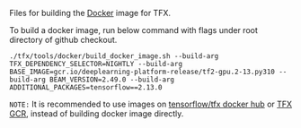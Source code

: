 Files for building the [Docker](http://www.docker.com) image for TFX.

To build a docker image, run below command with flags under root directory of github checkout.
```
./tfx/tools/docker/build_docker_image.sh --build-arg TFX_DEPENDENCY_SELECTOR=NIGHTLY --build-arg BASE_IMAGE=gcr.io/deeplearning-platform-release/tf2-gpu.2-13.py310 --build-arg BEAM_VERSION=2.49.0 --build-arg ADDITIONAL_PACKAGES=tensorflow==2.13.0

``` 

`NOTE:` It is recommended to use images on [tensorflow/tfx docker hub](https://hub.docker.com/r/tensorflow/tfx/tags) or [TFX GCR](https://gcr.io/tfx-oss-public/tfx), instead of building docker image directly.

